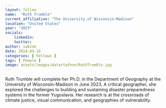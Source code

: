```yaml
---
layout: fellow
name:  "Ruth Trumble"
current_affiliation: "The University of Wisconsin-Madison"
location: "United States"
year: "2023"
socials:
    linkedin: 
    twitter: 
author: sabine
date: 2024-04-16
categories: [ Fellows ]
tags: [ People ]
image: assets/images/datartathon/RuthTrumble.jpg
---
```


Ruth Trumble will complete her Ph.D. in the Department of Geography at the University of Wisconsin-Madison in June 2023. A critical geographer, she explored the challenges to building and sustaining disaster preparedness systems in the former Yugoslavia. Her research is at the crossroads of climate justice, visual communication, and geographies of vulnerability.
